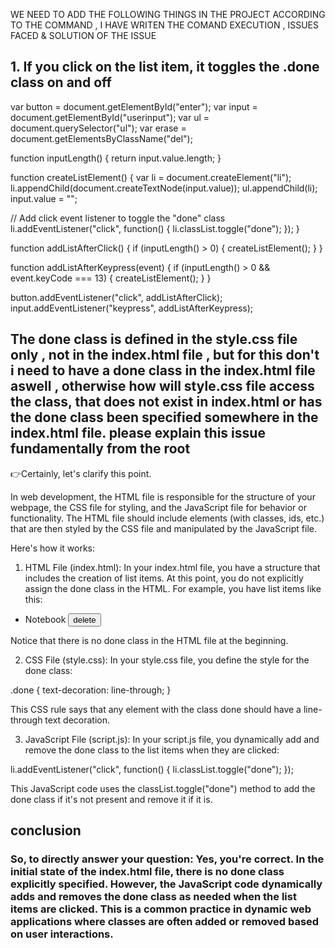 WE NEED TO ADD THE FOLLOWING THINGS IN THE PROJECT ACCORDING TO THE COMMAND , I HAVE WRITEN THE COMAND EXECUTION , ISSUES FACED & SOLUTION OF THE ISSUE

## 1. If you click on the list item, it toggles the .done  class on and off

var button = document.getElementById("enter");
var input = document.getElementById("userinput");
var ul = document.querySelector("ul");
var erase = document.getElementsByClassName("del");

function inputLength() {
  return input.value.length;
}

function createListElement() {
  var li = document.createElement("li");
  li.appendChild(document.createTextNode(input.value));
  ul.appendChild(li);
  input.value = "";

  // Add click event listener to toggle the "done" class
  li.addEventListener("click", function() {
    li.classList.toggle("done");
  });
}

function addListAfterClick() {
  if (inputLength() > 0) {
    createListElement();
  }
}

function addListAfterKeypress(event) {
  if (inputLength() > 0 && event.keyCode === 13) {
    createListElement();
  }
}

button.addEventListener("click", addListAfterClick);
input.addEventListener("keypress", addListAfterKeypress);

## The done class is defined in the style.css file only , not in the index.html file , but for this don't i need to have a done class in the index.html file aswell , otherwise how will style.css file access the class, that does not exist in index.html or has the done class been specified somewhere in the index.html file. please explain this issue fundamentally from the root 

👉Certainly, let's clarify this point.

In web development, the HTML file is responsible for the structure of your webpage, the CSS file for styling, and the JavaScript file for behavior or functionality. The HTML file should include elements (with classes, ids, etc.) that are then styled by the CSS file and manipulated by the JavaScript file.

Here's how it works:

1. HTML File (index.html):
In your index.html file, you have a structure that includes the creation of list items. At this point, you do not explicitly assign the done class in the HTML. For example, you have list items like this:

<ul>
    <li class="bold red" random="23">Notebook <button class="del">delete</button></li>
    <!-- Other list items -->
</ul>

Notice that there is no done class in the HTML file at the beginning.

2. CSS File (style.css):
In your style.css file, you define the style for the done class:

.done {
  text-decoration: line-through;
}

This CSS rule says that any element with the class done should have a line-through text decoration.

3. JavaScript File (script.js):
In your script.js file, you dynamically add and remove the done class to the list items when they are clicked:

li.addEventListener("click", function() {
  li.classList.toggle("done");
});

This JavaScript code uses the classList.toggle("done") method to add the done class if it's not present and remove it if it is.

## conclusion
### So, to directly answer your question: Yes, you're correct. In the initial state of the index.html file, there is no done class explicitly specified. However, the JavaScript code dynamically adds and removes the done class as needed when the list items are clicked. This is a common practice in dynamic web applications where classes are often added or removed based on user interactions.
